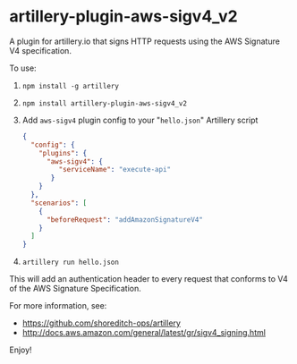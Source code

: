 # artillery-plugin-aws-sigv4_v2
A plugin for artillery.io that signs HTTP requests using the AWS Signature V4 specification.

To use:

1. `npm install -g artillery`
2. `npm install artillery-plugin-aws-sigv4_v2`
3. Add `aws-sigv4` plugin config to your "`hello.json`" Artillery script

    ```json
    {
      "config": {
        "plugins": {
          "aws-sigv4": {
             "serviceName": "execute-api"
           }
        }
      },
      "scenarios": [
        {
          "beforeRequest": "addAmazonSignatureV4"
        }
      ]
    }
    ```

4. `artillery run hello.json`

This will add an authentication header to every request that conforms to V4 of the AWS Signature Specification.

For more information, see:

* https://github.com/shoreditch-ops/artillery
* http://docs.aws.amazon.com/general/latest/gr/sigv4_signing.html

Enjoy!
